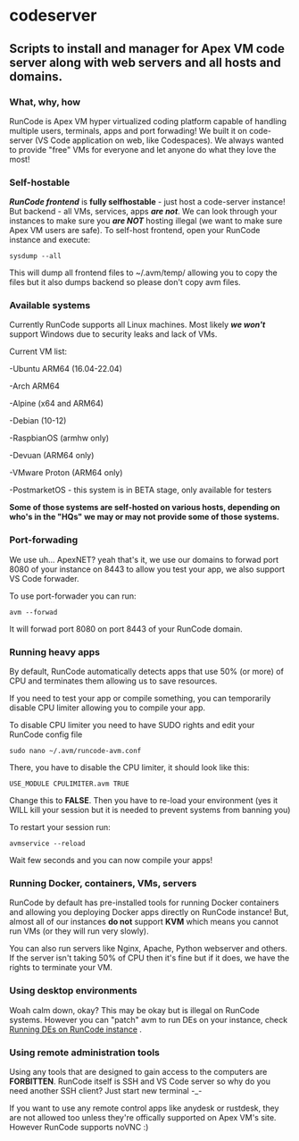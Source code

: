# codeserver
## Scripts to install and manager for Apex VM code server along with web servers and all hosts and domains.

### What, why, how
RunCode is Apex VM hyper virtualized coding platform capable of handling multiple users, terminals, apps and port forwading! We built it on code-server (VS Code application on web, like Codespaces). We always wanted to provide "free" VMs for everyone and let anyone do what they love the most!

### Self-hostable
***RunCode frontend*** is **fully selfhostable** - just host a code-server instance! But backend - all VMs, services, apps ***are not***. We can look through your instances to make sure you ***are NOT*** hosting illegal (we want to make sure Apex VM users are safe).
To self-host frontend, open your RunCode instance and execute:
```
sysdump --all
```
This will dump all frontend files to ~/.avm/temp/ allowing you to copy the files but it also dumps backend so please don't copy avm files.

### Available systems
Currently RunCode supports all Linux machines. Most likely ***we won't*** support Windows due to security leaks and lack of VMs.

Current VM list:

-Ubuntu ARM64 (16.04-22.04)

-Arch ARM64

-Alpine (x64 and ARM64)

-Debian (10-12)

-RaspbianOS (armhw only)

-Devuan (ARM64 only)

-VMware Proton (ARM64 only)

-PostmarketOS - this system is in BETA stage, only available for testers

**Some of those systems are self-hosted on various hosts, depending on who's in the "HQs" we may or may not provide some of those systems.**

### Port-forwading
We use uh... ApexNET? yeah that's it, we use our domains to forwad port 8080 of your instance on 8443 to allow you test your app, we also support VS Code forwader. 

To use port-forwader you can run:
```
avm --forwad
```
It will forwad port 8080 on port 8443 of your RunCode domain.

### Running heavy apps
By default, RunCode automatically detects apps that use 50% (or more) of CPU and terminates them allowing us to save resources. 

If you need to test your app or compile something, you can temporarily disable CPU limiter allowing you to compile your app. 

To disable CPU limiter you need to have SUDO rights and edit your RunCode config file 
```
sudo nano ~/.avm/runcode-avm.conf
```
There, you have to disable the CPU limiter, it should look like this:
```
USE_MODULE CPULIMITER.avm TRUE
```
Change this to **FALSE**. Then you have to re-load your environment (yes it WILL kill your session but it is needed to prevent systems from banning you)

To restart your session run:
```
avmservice --reload
```
Wait few seconds and you can now compile your apps!

### Running Docker, containers, VMs, servers
RunCode by default has pre-installed tools for running Docker containers and allowing you deploying Docker apps directly on RunCode instance! But, almost all of our instances **do not** support **KVM** which means you cannot run VMs (or they will run very slowly). 

You can also run servers like Nginx, Apache, Python webserver and others. If the server isn't taking 50% of CPU then it's fine but if it does, we have the rights to terminate your VM.

### Using desktop environments
Woah calm down, okay? This may be okay but is illegal on RunCode systems. However you can "patch" avm to run DEs on your instance, check [Running DEs on RunCode instance](https://github.com/ApexVM/codeserver/tree/feat/de) .

### Using remote administration tools
Using any tools that are designed to gain access to the computers are **FORBITTEN**. RunCode itself is SSH and VS Code server so why do you need another SSH client? Just start new terminal -_-

If you want to use any remote control apps like anydesk or rustdesk, they are not allowed too unless they're offically supported on Apex VM's site. However RunCode supports noVNC :)
